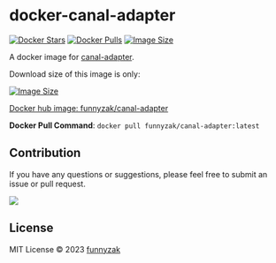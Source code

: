 # docker-canal-adapter

[![Docker Stars](https://img.shields.io/docker/stars/funnyzak/canal-adapter.svg?style=flat-square)](https://hub.docker.com/r/funnyzak/canal-adapter/)
[![Docker Pulls](https://img.shields.io/docker/pulls/funnyzak/canal-adapter.svg?style=flat-square)](https://hub.docker.com/r/funnyzak/canal-adapter/)
[![Image Size](https://img.shields.io/docker/image-size/funnyzak/canal-adapter)](https://hub.docker.com/r/funnyzak/canal-adapter/)

A docker image for [canal-adapter](https://github.com/alibaba/canal/tree/master/client-adapter).

Download size of this image is only:

[![Image Size](https://img.shields.io/docker/image-size/funnyzak/canal-adapter)](https://hub.docker.com/r/funnyzak/canal-adapter/)

[Docker hub image: funnyzak/canal-adapter](https://hub.docker.com/r/funnyzak/canal-adapter)

**Docker Pull Command**: `docker pull funnyzak/canal-adapter:latest`

## Contribution

If you have any questions or suggestions, please feel free to submit an issue or pull request.

<a href="https://github.com/funnyzak/canal-adapter-docker/graphs/contributors">
  <img src="https://contrib.rocks/image?repo=funnyzak/vue-starter" />
</a>

## License

MIT License © 2023 [funnyzak](https://github.com/funnyzak)
